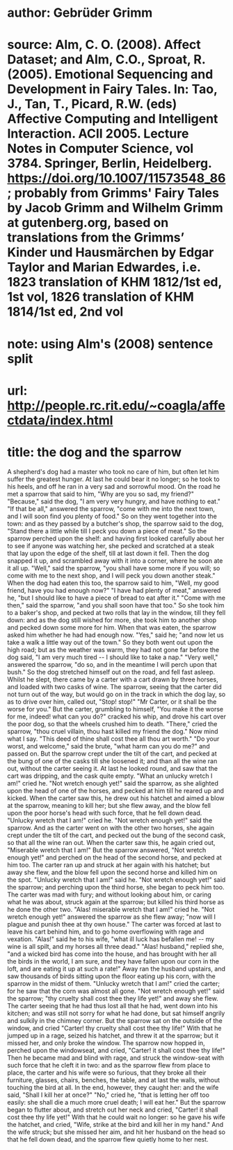 # author: Gebrüder Grimm
# source: Alm, C. O. (2008). Affect Dataset; and Alm, C.O., Sproat, R. (2005). Emotional Sequencing and Development in Fairy Tales. In: Tao, J., Tan, T., Picard, R.W. (eds) Affective Computing and Intelligent Interaction. ACII 2005. Lecture Notes in Computer Science, vol 3784. Springer, Berlin, Heidelberg. https://doi.org/10.1007/11573548_86; probably from Grimms' Fairy Tales by Jacob Grimm and Wilhelm Grimm at gutenberg.org, based on translations from the Grimms’ Kinder und Hausmärchen by Edgar Taylor and Marian Edwardes, i.e. 1823 translation of KHM 1812/1st ed, 1st vol, 1826 translation of KHM 1814/1st ed, 2nd vol
# note: using Alm's (2008) sentence split
# url: http://people.rc.rit.edu/~coagla/affectdata/index.html
# title: the dog and the sparrow

A shepherd's dog had a master who took no care of him, but often let him suffer the greatest hunger.
At last he could bear it no longer; so he took to his heels, and off he ran in a very sad and sorrowful mood.
On the road he met a sparrow that said to him, "Why are you so sad, my friend?"
"Because," said the dog, "I am very very hungry, and have nothing to eat."
"If that be all," answered the sparrow, "come with me into the next town, and I will soon find you plenty of food."
So on they went together into the town: and as they passed by a butcher's shop, the sparrow said to the dog, "Stand there a little while till I peck you down a piece of meat."
So the sparrow perched upon the shelf: and having first looked carefully about her to see if anyone was watching her, she pecked and scratched at a steak that lay upon the edge of the shelf, till at last down it fell.
Then the dog snapped it up, and scrambled away with it into a corner, where he soon ate it all up.
"Well," said the sparrow, "you shall have some more if you will; so come with me to the next shop, and I will peck you down another steak."
When the dog had eaten this too, the sparrow said to him, "Well, my good friend, have you had enough now?"
"I have had plenty of meat," answered he, "but I should like to have a piece of bread to eat after it."
"Come with me then," said the sparrow, "and you shall soon have that too."
So she took him to a baker's shop, and pecked at two rolls that lay in the window, till they fell down: and as the dog still wished for more, she took him to another shop and pecked down some more for him.
When that was eaten, the sparrow asked him whether he had had enough now.
"Yes," said he; "and now let us take a walk a little way out of the town."
So they both went out upon the high road; but as the weather was warm, they had not gone far before the dog said, "I am very much tired -- I should like to take a nap."
"Very well," answered the sparrow, "do so, and in the meantime I will perch upon that bush."
So the dog stretched himself out on the road, and fell fast asleep.
Whilst he slept, there came by a carter with a cart drawn by three horses, and loaded with two casks of wine.
The sparrow, seeing that the carter did not turn out of the way, but would go on in the track in which the dog lay, so as to drive over him, called out, "Stop! stop!"
"Mr Carter, or it shall be the worse for you."
But the carter, grumbling to himself, "You make it the worse for me, indeed! what can you do?" cracked his whip, and drove his cart over the poor dog, so that the wheels crushed him to death.
"There," cried the sparrow, "thou cruel villain, thou hast killed my friend the dog."
Now mind what I say.
"This deed of thine shall cost thee all thou art worth."
"Do your worst, and welcome," said the brute, "what harm can you do me?" and passed on.
But the sparrow crept under the tilt of the cart, and pecked at the bung of one of the casks till she loosened it; and than all the wine ran out, without the carter seeing it.
At last he looked round, and saw that the cart was dripping, and the cask quite empty.
"What an unlucky wretch I am!" cried he.
"Not wretch enough yet!" said the sparrow, as she alighted upon the head of one of the horses, and pecked at him till he reared up and kicked.
When the carter saw this, he drew out his hatchet and aimed a blow at the sparrow, meaning to kill her; but she flew away, and the blow fell upon the poor horse's head with such force, that he fell down dead.
"Unlucky wretch that I am!" cried he.
"Not wretch enough yet!" said the sparrow.
And as the carter went on with the other two horses, she again crept under the tilt of the cart, and pecked out the bung of the second cask, so that all the wine ran out.
When the carter saw this, he again cried out, "Miserable wretch that I am!"
But the sparrow answered, "Not wretch enough yet!" and perched on the head of the second horse, and pecked at him too.
The carter ran up and struck at her again with his hatchet; but away she flew, and the blow fell upon the second horse and killed him on the spot.
"Unlucky wretch that I am!" said he.
"Not wretch enough yet!" said the sparrow; and perching upon the third horse, she began to peck him too.
The carter was mad with fury; and without looking about him, or caring what he was about, struck again at the sparrow; but killed his third horse as he done the other two.
"Alas! miserable wretch that I am!" cried he.
"Not wretch enough yet!" answered the sparrow as she flew away; "now will I plague and punish thee at thy own house."
The carter was forced at last to leave his cart behind him, and to go home overflowing with rage and vexation.
"Alas!" said he to his wife, "what ill luck has befallen me! -- my wine is all spilt, and my horses all three dead."
"Alas! husband," replied she, "and a wicked bird has come into the house, and has brought with her all the birds in the world, I am sure, and they have fallen upon our corn in the loft, and are eating it up at such a rate!"
Away ran the husband upstairs, and saw thousands of birds sitting upon the floor eating up his corn, with the sparrow in the midst of them.
"Unlucky wretch that I am!" cried the carter; for he saw that the corn was almost all gone.
"Not wretch enough yet!" said the sparrow; "thy cruelty shall cost thee they life yet!" and away she flew.
The carter seeing that he had thus lost all that he had, went down into his kitchen; and was still not sorry for what he had done, but sat himself angrily and sulkily in the chimney corner.
But the sparrow sat on the outside of the window, and cried "Carter! thy cruelty shall cost thee thy life!"
With that he jumped up in a rage, seized his hatchet, and threw it at the sparrow; but it missed her, and only broke the window.
The sparrow now hopped in, perched upon the windowseat, and cried, "Carter! it shall cost thee thy life!"
Then he became mad and blind with rage, and struck the window-seat with such force that he cleft it in two: and as the sparrow flew from place to place, the carter and his wife were so furious, that they broke all their furniture, glasses, chairs, benches, the table, and at last the walls, without touching the bird at all.
In the end, however, they caught her: and the wife said, "Shall I kill her at once?"
"No," cried he, "that is letting her off too easily: she shall die a much more cruel death; I will eat her."
But the sparrow began to flutter about, and stretch out her neck and cried, "Carter! it shall cost thee thy life yet!"
With that he could wait no longer: so he gave his wife the hatchet, and cried, "Wife, strike at the bird and kill her in my hand."
And the wife struck; but she missed her aim, and hit her husband on the head so that he fell down dead, and the sparrow flew quietly home to her nest.
